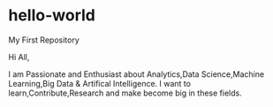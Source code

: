 # hello-world
My First Repository

Hi All,

I am Passionate and Enthusiast about Analytics,Data Science,Machine Learning,Big Data & Artifical Intelligence. I want to learn,Contribute,Research and make become big in these fields.
